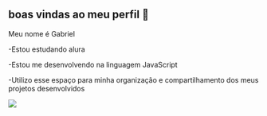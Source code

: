 ## boas vindas ao meu perfil 🌿

Meu nome é Gabriel

-Estou estudando alura

-Estou me desenvolvendo na linguagem JavaScript

-Utilizo esse espaço para minha organização e compartilhamento dos meus projetos desenvolvidos


![](https://media1.tenor.com/m/ssA9ZQag3Z0AAAAd/dwayne-johnson.gif)

